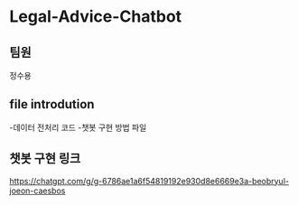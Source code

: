 # Legal-Advice-Chatbot

## 팀원
정수용

## file introdution
-데이터 전처리 코드
-챗봇 구현 방법 파일

## 챗봇 구현 링크
https://chatgpt.com/g/g-6786ae1a6f54819192e930d8e6669e3a-beobryul-joeon-caesbos
